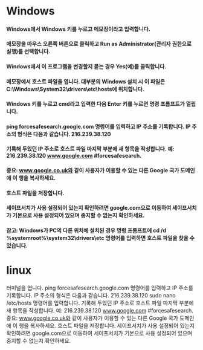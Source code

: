 # Windows
#### Windows에서 Windows 키를 누르고 메모장이라고 입력합니다.
#### 메모장을 마우스 오른쪽 버튼으로 클릭하고 Run as Administrator(관리자 권한으로 실행)를 선택합니다.
#### Windows에서 이 프로그램을 변경할지 묻는 경우 Yes(예)를 클릭합니다.
#### 메모장에서 호스트 파일을 엽니다. 대부분의 Windows 설치 시 이 파일은 C:\Windows\System32\drivers\etc\hosts에 위치합니다.
#### Windows 키를 누르고 cmd라고 입력한 다음 Enter 키를 누르면 명령 프롬프트가 열립니다.
#### ping forcesafesearch.google.com 명령어를 입력하고 IP 주소를 기록합니다. IP 주소의 형식은 다음과 같습니다. 216.239.38.120
#### 기록해 두었던 IP 주소로 호스트 파일 마지막 부분에 새 항목을 작성합니다. 예: 216.239.38.120 www.google.com #forcesafesearch.
#### 중요: www.google.co.uk와 같이 사용자가 이용할 수 있는 다른 Google 국가 도메인에 이 행을 복사하세요.
#### 호스트 파일을 저장합니다.
#### 세이프서치가 사용 설정되어 있는지 확인하려면 google.com으로 이동하여 세이프서치가 기본으로 사용 설정되어 있으며 중지할 수 없는지 확인하세요.

#### 참고: Windows가 PC의 다른 위치에 설치된 경우 명령 프롬프트에 cd /d %systemroot%\system32\drivers\etc 명령어를 입력하면 호스트 파일을 찾을 수 있습니다.

# linux
터미널을 엽니다.
ping forcesafesearch.google.com 명령어를 입력하고 IP 주소를 기록합니다. IP 주소의 형식은 다음과 같습니다. 216.239.38.120
sudo nano /etc/hosts 명령어를 입력합니다.
기록해 두었던 IP 주소로 호스트 파일 마지막 부분에 새 항목을 작성합니다. 예: 216.239.38.120 www.google.com #forcesafesearch.
중요: www.google.co.uk와 같이 사용자가 이용할 수 있는 다른 Google 국가 도메인에 이 행을 복사하세요.
호스트 파일을 저장합니다.
세이프서치가 사용 설정되어 있는지 확인하려면 google.com으로 이동하여 세이프서치가 기본으로 사용 설정되어 있으며 중지할 수 없는지 확인하세요.

